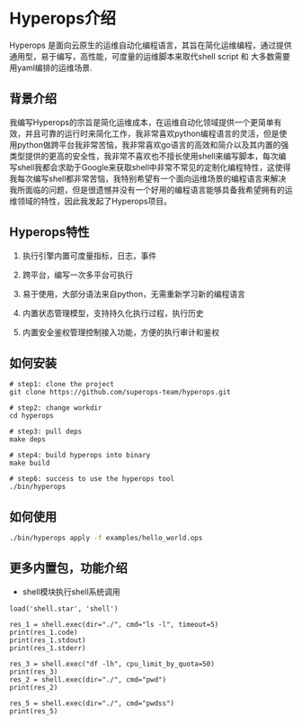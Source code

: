 # Hyperops介绍

Hyperops 是面向云原生的运维自动化编程语言，其旨在简化运维编程，通过提供通用型，易于编写，高性能，可度量的运维脚本来取代shell script 和 大多数需要用yaml编排的运维场景.

## 背景介绍

我编写Hyperops的宗旨是简化运维成本，在运维自动化领域提供一个更简单有效，并且可靠的运行时来简化工作，我非常喜欢python编程语言的灵活，但是使用python做跨平台我非常苦恼，我非常喜欢go语言的高效和简介以及其内置的强类型提供的更高的安全性，我非常不喜欢也不擅长使用shell来编写脚本，每次编写shell我都会求助于Google来获取shell中非常不常见的定制化编程特性，这使得我每次编写shell都非常苦恼，我特别希望有一个面向运维场景的编程语言来解决我所面临的问题，但是很遗憾并没有一个好用的编程语言能够具备我希望拥有的运维领域的特性，因此我发起了Hyperops项目。


## Hyperops特性

1. 执行引擎内置可度量指标，日志，事件

2. 跨平台，编写一次多平台可执行

3. 易于使用，大部分语法来自python，无需重新学习新的编程语言

4. 内置状态管理模型，支持持久化执行过程，执行历史

5. 内置安全鉴权管理控制接入功能，方便的执行审计和鉴权


## 如何安装

```
# step1: clone the project
git clone https://github.com/superops-team/hyperops.git

# step2: change workdir
cd hyperops

# step3: pull deps
make deps

# step4: build hyperops into binary
make build

# step6: success to use the hyperops tool
./bin/hyperops
```

## 如何使用

```bash
./bin/hyperops apply -f examples/hello_world.ops
```

## 更多内置包，功能介绍

* shell模块执行shell系统调用

```
load('shell.star', 'shell')

res_1 = shell.exec(dir="./", cmd="ls -l", timeout=5)
print(res_1.code)
print(res_1.stdout)
print(res_1.stderr)

res_3 = shell.exec("df -lh", cpu_limit_by_quota=50)
print(res_3)
res_2 = shell.exec(dir="./", cmd="pwd")
print(res_2)

res_5 = shell.exec(dir="./", cmd="pwdss")
print(res_5)

```
